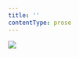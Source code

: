```yaml
---
title: ''
contentType: prose
---
```


<section>

![](../Images/OBALKA01-0004621436.jpg)

</section>
